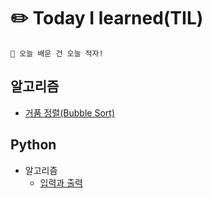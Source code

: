 # ✏️ Today I learned(TIL)

```
👊 오늘 배운 건 오늘 적자!
```

## 알고리즘
- [거품 정렬(Bubble Sort)](Algorithm/거품%20정렬(Bubble%20Sort).md)

## Python
 - 알고리즘
   - [입력과 출력](Python/입력과%20출력.md)